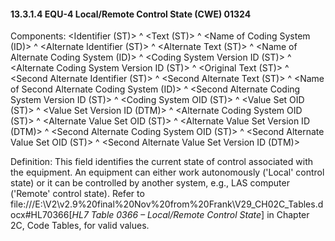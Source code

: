 #### 13.3.1.4 EQU-4 Local/Remote Control State (CWE) 01324

Components: &lt;Identifier (ST)> ^ &lt;Text (ST)> ^ &lt;Name of Coding System (ID)> ^ &lt;Alternate Identifier (ST)> ^ &lt;Alternate Text (ST)> ^ &lt;Name of Alternate Coding System (ID)> ^ &lt;Coding System Version ID (ST)> ^ &lt;Alternate Coding System Version ID (ST)> ^ &lt;Original Text (ST)> ^ &lt;Second Alternate Identifier (ST)> ^ &lt;Second Alternate Text (ST)> ^ &lt;Name of Second Alternate Coding System (ID)> ^ &lt;Second Alternate Coding System Version ID (ST)> ^ &lt;Coding System OID (ST)> ^ &lt;Value Set OID (ST)> ^ &lt;Value Set Version ID (DTM)> ^ &lt;Alternate Coding System OID (ST)> ^ &lt;Alternate Value Set OID (ST)> ^ &lt;Alternate Value Set Version ID (DTM)> ^ &lt;Second Alternate Coding System OID (ST)> ^ &lt;Second Alternate Value Set OID (ST)> ^ &lt;Second Alternate Value Set Version ID (DTM)>

Definition: This field identifies the current state of control associated with the equipment. An equipment can either work autonomously ('Local' control state) or it can be controlled by another system, e.g., LAS computer ('Remote' control state). Refer to file:///E:\V2\v2.9%20final%20Nov%20from%20Frank\V29_CH02C_Tables.docx#HL70366[_HL7 Table 0366 – Local/Remote Control State_] in Chapter 2C, Code Tables, for valid values.
